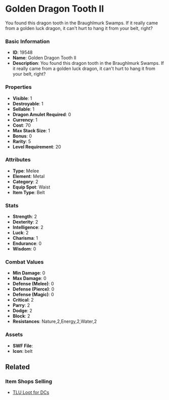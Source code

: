 # Golden Dragon Tooth II

You found this dragon tooth in the Braughlmurk Swamps. If it really came from a golden luck dragon, it can't hurt to hang it from your belt, right?

### Basic Information

- **ID**: 19548
- **Name**: Golden Dragon Tooth II
- **Description**: You found this dragon tooth in the Braughlmurk Swamps. If it really came from a golden luck dragon, it can&#039;t hurt to hang it from your belt, right?

### Properties

- **Visible**: 1
- **Destroyable**: 1
- **Sellable**: 1
- **Dragon Amulet Required**: 0
- **Currency**: 1
- **Cost**: 70
- **Max Stack Size**: 1
- **Bonus**: 0
- **Rarity**: 5
- **Level Requirement**: 20

### Attributes

- **Type**: Melee
- **Element**: Metal
- **Category**: 2
- **Equip Spot**: Waist
- **Item Type**: Belt

### Stats

- **Strength**: 2
- **Dexterity**: 2
- **Intelligence**: 2
- **Luck**: 2
- **Charisma**: 1
- **Endurance**: 0
- **Wisdom**: 0

### Combat Values

- **Min Damage**: 0
- **Max Damage**: 0
- **Defense (Melee)**: 0
- **Defense (Pierce)**: 0
- **Defense (Magic)**: 0
- **Critical**: 2
- **Parry**: 2
- **Dodge**: 2
- **Block**: 2
- **Resistances**: Nature,2,Energy,2,Water,2

### Assets

- **SWF File**: 
- **Icon**: belt

## Related

### Item Shops Selling

- [TLU Loot for DCs](../item-shops/661-tlu-loot-for-dcs.md)

